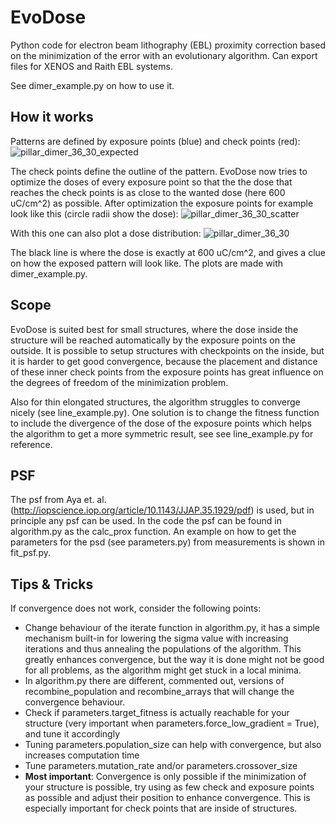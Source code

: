 # EvoDose
Python code for electron beam lithography (EBL) proximity correction based on the minimization of the error with an evolutionary algorithm. Can export files for XENOS and Raith EBL systems.

See dimer_example.py on how to use it.

## How it works
Patterns are defined by exposure points (blue) and check points (red):
![pillar_dimer_36_30_expected](https://user-images.githubusercontent.com/6985888/47080356-1513f180-d208-11e8-9ddf-df3a0c6d2a63.png)

The check points define the outline of the pattern.
EvoDose now tries to optimize the doses of every exposure point so that the the dose that reaches the check points is as close to the wanted dose (here  600 uC/cm^2) as possible.
After optimization the exposure points for example look like this (circle radii show the dose):
![pillar_dimer_36_30_scatter](https://user-images.githubusercontent.com/6985888/47080504-7045e400-d208-11e8-832c-213e92c3c716.png)

With this one can also plot a dose distribution:
![pillar_dimer_36_30](https://user-images.githubusercontent.com/6985888/47080558-9b303800-d208-11e8-89ec-14eaaadf46af.png)

The black line is where the dose is exactly at 600 uC/cm^2, and gives a clue on how the exposed pattern will look like.
The plots are made with dimer_example.py.

## Scope

EvoDose is suited best for small structures, where the dose inside the structure will be reached automatically by the exposure points on the outside. It is possible to setup structures with checkpoints on the inside, but it is harder to get good convergence, because the placement and distance of these inner check points from the exposure points has great influence on the degrees of freedom of the minimization problem.

Also for thin elongated structures, the algorithm struggles to converge nicely (see line_example.py). One solution is to change the fitness function to include the divergence of the dose of the exposure points which helps the algorithm to get a more symmetric result, see see line_example.py for reference.

## PSF

The psf from Aya et. al. (http://iopscience.iop.org/article/10.1143/JJAP.35.1929/pdf) is used, but in principle any psf can be used. In the code the psf can be found in algorithm.py as the calc_prox function.
An example on how to get the parameters for the psd (see parameters.py) from measurements is shown in fit_psf.py.

## Tips & Tricks

If convergence does not work, consider the following points:
- Change behaviour of the iterate function in algorithm.py, it has a simple mechanism built-in for lowering the sigma value with increasing iterations and thus annealing the populations of the algorithm. This greatly enhances convergence, but the way it is done might not be good for all problems, as the algorithm might get stuck in a local minima.
- In algorithm.py there are different, commented out, versions of recombine_population and recombine_arrays that will change the convergence behaviour.
- Check if parameters.target_fitness is actually reachable for your structure (very important when parameters.force_low_gradient = True), and tune it accordingly
- Tuning parameters.population_size can help with convergence, but also increases computation time
- Tune parameters.mutation_rate and/or parameters.crossover_size
- **Most important**: Convergence is only possible if the minimization of your structure is possible, try using as few check and exposure points as possible and adjust their position to enhance convergence. This is especially important for check points that are inside of structures.
